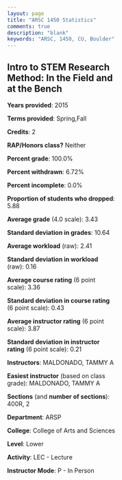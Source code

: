 ```yaml
---
layout: page
title: "ARSC 1450 Statistics"
comments: true
description: "blank"
keywords: "ARSC, 1450, CU, Boulder"
--- 
```

<head>
<script src="https://ajax.googleapis.com/ajax/libs/jquery/2.1.3/jquery.min.js"></script>
<script src="https://dl.dropboxusercontent.com/s/pc42nxpaw1ea4o9/highcharts.js?dl=0"></script>
<!-- <script src="../assets/js/highcharts.js"></script> -->
<style type="text/css">@font-face {
	font-family: "Bebas Neue";
	src: url(https://www.filehosting.org/file/details/544349/BebasNeue%20Regular.otf) format("opentype");
	}
	h1.Bebas { 
		font-family: "Bebas Neue", Verdana, Tahoma;
	}
</style>
</head>
<body>
	<div id="container" style="float: right; width: 45%; height: 88%; margin-left: 2.5%; margin-right: 2.5%;"></div>
	<script language="JavaScript">
		$(document).ready(function() {
		var chart = {type: 'column'};
		var title = {text: 'Grade Distribution'};
		var xAxis = {categories: ['A','B','C','D','F'],crosshair: true};
		var yAxis = {min: 0,title: {text: 'Percentage'}};
		var tooltip = {headerFormat: '<center><b><span style="font-size:20px">{point.key}</span></b></center>',
		               pointFormat: '<td style="padding:0"><b>{point.y:.1f}%</b></td>',
		               footerFormat: '</table>',shared: true,useHTML: true};
		var plotOptions = {column: {pointPadding: 0.0,borderWidth: 0}};  
		var credits = {enabled: false};var series= [{name: 'Percent',data: [59.38,34.38,3.13,0.0,3.13,]}];
		var json = {};
		json.chart = chart;
		json.title = title;
		json.tooltip = tooltip;
		json.xAxis = xAxis;
		json.yAxis = yAxis;  
		json.series = series;
		json.plotOptions = plotOptions;  
		json.credits = credits;
		$('#container').highcharts(json);
	});
	</script>
</body>
			   
## Intro to STEM Research Method: In the Field and at the Bench

**Years provided**: 2015

**Terms provided**: Spring,Fall

**Credits**: 2

**RAP/Honors class?** Neither

**Percent grade**: 100.0%

**Percent withdrawn**: 6.72%

**Percent incomplete**: 0.0%

**Proportion of students who dropped**: 5.88

**Average grade** (4.0 scale): 3.43

**Standard deviation in grades**: 10.64

**Average workload** (raw): 2.41

**Standard deviation in workload** (raw): 0.16

**Average course rating** (6 point scale): 3.36

**Standard deviation in course rating** (6 point scale): 0.43

**Average instructor rating** (6 point scale): 3.87

**Standard deviation in instructor rating** (6 point scale): 0.21

**Instructors**: MALDONADO, TAMMY A

**Easiest instructor** (based on class grade): MALDONADO, TAMMY A

**Sections** (and **number of sections**): 400R, 2

**Department**: ARSP

**College**: College of Arts and Sciences

**Level**: Lower

**Activity**: LEC - Lecture

**Instructor Mode**: P  - In Person